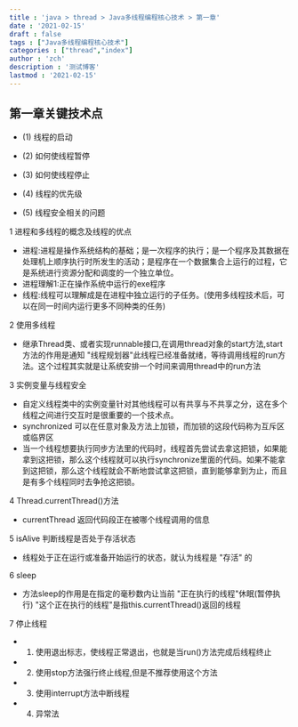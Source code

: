 ```yaml
---
title : 'java > thread > Java多线程编程核心技术 > 第一章'
date : '2021-02-15'
draft : false
tags : ["Java多线程编程核心技术"]
categories : ["thread","index"]
author : 'zch'
description : '测试博客'
lastmod : '2021-02-15'
---
```





## 第一章关键技术点

+ (1) 线程的启动

+ (2) 如何使线程暂停

+ (3) 如何使线程停止

+ (4) 线程的优先级

+ (5) 线程安全相关的问题

1 进程和多线程的概念及线程的优点

+ 进程:进程是操作系统结构的基础；是一次程序的执行；是一个程序及其数据在处理机上顺序执行时所发生的活动；是程序在一个数据集合上运行的过程，它是系统进行资源分配和调度的一个独立单位。
+ 进程理解1:正在操作系统中运行的exe程序
+ 线程:线程可以理解成是在进程中独立运行的子任务。(使用多线程技术后，可以在同一时间内运行更多不同种类的任务)

2 使用多线程
+ 继承Thread类、或者实现runnable接口,在调用thread对象的start方法,start方法的作用是通知 "线程规划器"此线程已经准备就绪，等待调用线程的run方法。这个过程其实就是让系统安排一个时间来调用thread中的run方法

3 实例变量与线程安全 
+ 自定义线程类中的实例变量针对其他线程可以有共享与不共享之分，这在多个线程之间进行交互时是很重要的一个技术点。
+ synchronized 可以在任意对象及方法上加锁，而加锁的这段代码称为互斥区或临界区
+ 当一个线程想要执行同步方法里的代码时，线程首先尝试去拿这把锁，如果能拿到这把锁，那么这个线程就可以执行synchronize里面的代码。如果不能拿到这把锁，那么这个线程就会不断地尝试拿这把锁，直到能够拿到为止，而且是有多个线程同时去争抢这把锁。

4 Thread.currentThread()方法
+ currentThread 返回代码段正在被哪个线程调用的信息

5 isAlive 判断线程是否处于存活状态
+ 线程处于正在运行或准备开始运行的状态，就认为线程是 "存活" 的

6 sleep
+ 方法sleep的作用是在指定的毫秒数内让当前 "正在执行的线程"休眠(暂停执行) "这个正在执行的线程"是指this.currentThread()返回的线程

7 停止线程

+ 1) 使用退出标志，使线程正常退出，也就是当run()方法完成后线程终止
+ 2) 使用stop方法强行终止线程,但是不推荐使用这个方法
+ 3) 使用interrupt方法中断线程
+ 4) 异常法




